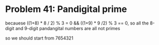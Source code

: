 Problem 41: Pandigital prime
===
becauese ((1+8) * 8 / 2) % 3 = 0 && ((1+9) * 9 /2) % 3 == 0,
so all the 8-digit and 9-digit pandangital numbers are all not primes

so we should start from 7654321
